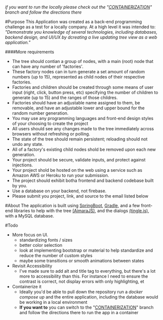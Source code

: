 _if you want to run the locally please check out the "[CONTAINERIZATION](https://github.com/puttzy/websocket-factory/tree/container)" branch and follow the directions there_ 


#Purpose
This Application was created as a back-end programming challenge as a test for a locally company.  At a high level it was intended to: 
_"Demonstrate you knowledge of several technologies, including databases, backend design, and UI/UX by dcreating a live updating tree view as a web application."_

####More requirements
* The tree should contian a group of nodes, with a main (root) node that can have any number of 'factories'.
* These factory nodes can in turn generate a set amount of random numbers (up to 15), represented as child nodes of their respective factories.
* Factories and children should be created through some means of user input (right, click, button press, etc) specifying the number of children to generate (up to 15) and the ranges of those childres.
* Factories should have an adjustable name assigned to them, be removable, and have an adjustable lower and upper bound for the random number generation.
* You may use any programming languages and front-end design styles of your choosing to create the project
* All users should see any changes made to the tree immediately across browsers without refreshing or polling.
* The state of the tree should remain persistent; reloading should not undo any state.
* All of a factory's existing child nodes shold be removed upon each new generation.
* Your project should be secure, validate inputs, and protect against injections.
* Your project shold be hosted on the web using a service such as Amazon AWS or Heroku to run your submission.
* The project should exhibit botha  frontend and backend codebase built by you.
* Use a database on your backend, not firebase.
* Please submit you project, link, and source to the email listed below

#About
The application is built using [SpringBoot](https://spring.io/projects/spring-boot), 
[Gradle](https://gradle.org/), and a few front-end libraries to help with the tree [(AimaraJS)](https://github.com/rafaelthca/aimaraJS/wiki/Usage), 
and the dialogs [(tingle.js)](https://tingle.robinparisi.com/), with a MySQL database.  



#Todo
* More focus on UI.  
    * standardizing fonts / sizes
    * better color selection
    * look at implementing bootstrap or material to help standardize and reduce the number of custom styles
    * maybe some transitions or smooth animations between states
* Revisit Accessibility
    * I've made sure to add alt and title tag to everything, but there's a lot more to accessibility than this.  For instance I need to ensure the contrast is correct, not display errors with only highlighting, et
* Containerize it
  * Ideally you'd be able to pull down the repository run a _docker compose up_ and the entire application, including the database would be working in a local environment
  * **If you want to**  you can switch to the "[CONTAINERIZATION](https://github.com/puttzy/websocket-factory/tree/container)" branch and follow the directions there to run the app in a container
    